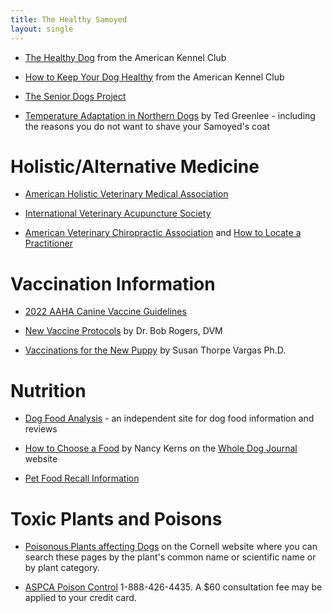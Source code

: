 ```yaml
---
title: The Healthy Samoyed
layout: single
---
```


- [The Healthy Dog](https://www.akc.org/expert-advice/health/) from the American Kennel Club

- [How to Keep Your Dog Healthy](https://www.akc.org/expert-advice/health/how-to-keep-your-dog-healthy/) from the American Kennel Club

- [The Senior Dogs Project](http://srdogs.com/)

- [Temperature Adaptation in Northern Dogs](http://www.samoyed.org/heat.html) by Ted Greenlee -
  including the reasons you do not want to shave your Samoyed's coat

# Holistic/Alternative Medicine

- [American Holistic Veterinary Medical Association](http://www.ahvma.org/)

- [International Veterinary Acupuncture Society](https://www.ivas.org/)

- [American Veterinary Chiropractic Association](http://www.avcadoctors.com/) and [How to Locate a Practitioner](https://www.animalchiropractic.org/find-a-doctor/)

# Vaccination Information

- [2022 AAHA Canine Vaccine Guidelines](https://www.aaha.org/resources/2022-aaha-canine-vaccination-guidelines/)

- [New Vaccine Protocols](http://community.dog.com/f/29543/t/80008.aspx) by Dr. Bob Rogers, DVM

- [Vaccinations for the New Puppy](http://www.mirage-samoyeds.com/vaccinations.htm) by Susan Thorpe Vargas Ph.D.

# Nutrition

- [Dog Food Analysis](http://www.dogfoodanalysis.com/) - an independent site for dog food information and reviews

- [How to Choose a Food](https://www.whole-dog-journal.com/topics/dog_food.html) by Nancy Kerns on the [Whole Dog Journal](http://www.whole-dog-journal.com/) website

- [Pet Food Recall Information ](/dog-food-recall-information)

# Toxic Plants and Poisons

- [Poisonous Plants affecting Dogs](http://www.ansci.cornell.edu/plants/dogs/) on
  the Cornell website where you can search these pages by the plant's
  common name or scientific name or by plant category.

- [ASPCA Poison Control](http://www.aspca.org/site/PageServer?pagename=pro_apcc) 1-888-426-4435.
  A $60 consultation fee may be applied to your credit card.
